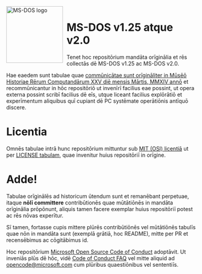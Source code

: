 <img width="150" height="150" align="left" style="float: left; margin: 0 10px 0 0;" alt="MS-DOS logo" src="https://github.com/Microsoft/MS-DOS/blob/master/msdos-logo.png">   

# MS-DOS v1.25 atque v2.0
Tenet hoc repositōrium mandāta orīginālia et rēs collectās dē MS-DOS v1.25 ac MS-DOS v2.0.

Hae eaedem sunt tabulae quae [commūnicātae sunt orīgināliter in Mūsēō Historiae Rērum Computandārum XXV diē mensis Mārtis, MMXIV annō](http://www.computerhistory.org/atchm/microsoft-ms-dos-early-source-code/) et recommūnicantur in hōc repositōriō ut invenīrī facilius eae possint, ut opera externa possint scribī facilius dē eīs, utque liceant facilius explōrātiō et experīmentum aliquibus quī cupiant dē PC systēmate operātiōnis antīquō discere.

# Licentia
Omnēs tabulae intrā hunc repositōrium mittuntur sub [MIT (OSI) licentiā](https://en.wikipedia.org/wiki/MIT_License) ut per [LICENSE tabulam](https://github.com/Microsoft/MS-DOS/blob/master/LICENSE.md), quae invenitur huius repositōriī in orīgine.

# Adde! 
Tabulae orīginālēs ad historicum ūtendum sunt et remanēbant perpetuae, itaque **nōlī committere** contribūtionēs quae mūtātiōnēs in mandāta orīginālia prōpōnunt, aliquis tamen facere exemplar huius repositōriī potest ac rēs nōvas experītur.

Sī tamen, fortasse cupis mittere plūrēs contribūtiōnēs vel mūtātiōnēs tabulīs quae nōn in mandāta sunt (exemplā grātiā, hoc README), mitte per PR et recensēbimus ac cōgitābimus id.

Hoc repositōrium [Microsoft Open Source Code of Conduct](https://opensource.microsoft.com/codeofconduct/) adoptāvit. Ut inveniās plūs dē hōc, vidē [Code of Conduct FAQ](https://opensource.microsoft.com/codeofconduct/faq/) vel mitte aliquid ad [opencode@microsoft.com](mailto:opencode@microsoft.com) cum plūribus quaestiōnibus vel sententiīs.
